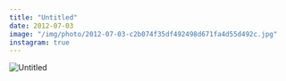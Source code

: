 ```yaml
---
title: "Untitled"
date: 2012-07-03
image: "/img/photo/2012-07-03-c2b074f35df492498d671fa4d55d492c.jpg"
instagram: true
---
```


![Untitled](/img/photo/2012-07-03-c2b074f35df492498d671fa4d55d492c.jpg)
